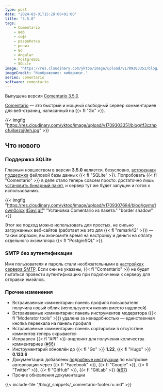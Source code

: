 ```yaml
---
type: post
date: "2024-03-01T15:28:06+01:00"
title: "3.5.0"
tags:
    - Comentario
    - веб
    - софт
    - разработка
    - релиз
    - Go
    - Angular
    - PostgreSQL
    - SQLite
image: "https://res.cloudinary.com/yktoo/image/upload/v1709303351/blog/tf3czhpofujlxezoj0eh.jpg"
imageCredit: "Изображение: кибермозг."
series: comentario
software: comentario
---
```


Выпущена версия [Comentario 3.5.0](https://gitlab.com/comentario/comentario/-/releases/v3.5.0).

[Comentario](/software/comentario) — это быстрый и мощный свободный сервер комментариев для веб-страниц, написанный на {{< fl "Go" >}}.

{{< imgfig "https://res.cloudinary.com/yktoo/image/upload/v1709303351/blog/tf3czhpofujlxezoj0eh.jpg" >}}

## Что нового

<!--more-->

### Поддержка SQLite

Главным новшеством в версии **3.5.0** является, безусловно, [встроенная поддержка](https://docs.comentario.app/en/installation/requirements/#sqlite) файловой базы данных {{< fl "SQLite" >}}. Попробовать {{< fl "Comentario" >}} в деле стало теперь совсем просто: достаточно лишь [установить бинарный пакет](https://docs.comentario.app/en/installation/binary-package/), и сервер тут же будет запущен и готов к использованию.

{{< imgfig "https://res.cloudinary.com/yktoo/image/upload/v1709307684/blog/igyms1own0oicxj45avl.gif" "Установка Comentario из пакета." "border shadow" >}}

Этот же подход можно использовать для простых, не сильно загруженных веб-сайтов (работает же это для {{< fl "remark42" >}}) — таким образом, вы экономите время на настройку и деньги на оплату отдельного экземпляра {{< fl "PostgreSQL" >}}.

### SMTP без аутентификации

Имя пользователя и пароль стали необязательными в [настройках сервера SMTP](https://docs.comentario.app/en/configuration/backend/secrets/#email-sending). Если они не указаны, {{< fl "Comentario" >}} не будет пытаться провести аутентификацию при подключении к серверу для отправки емэйлов.

### Прочие изменения

* Встраиваемые комментарии: панель профиля пользователя получила новый облик (используются иконки вместо надписей)
* Встраиваемые комментарии: панель инструментов модератора ({{< fl "Moderator tools" >}}) удалена за ненадобностью — единственная кнопка переехала на панель профиля
* Встраиваемые комментарии: панель сортировки в отсутствие комментов теперь скрывается
* Исправлен {{< fl "API" >}}-эндпоинт для получения количества комментариев ([#66](https://gitlab.com/comentario/comentario/-/issues/66))
* Инструментарий обновлён до {{< fl "Go" >}} **1.22**, {{< fl "Hugo" >}} **0.123.6**
* Документация: добавлены [подробные инструкции](https://docs.comentario.app/en/configuration/idps/) по настройке авторизации через {{< fl "Facebook" >}}, {{< fl "Google" >}}, {{< fl "Twitter" >}}, {{< fl "GitHub" >}}, {{< fl "GitLab" >}} ([#67](https://gitlab.com/comentario/comentario/-/issues/67))
* Прочие обновления документации

{{< include-file "/blog/_snippets/_comentario-footer.ru.md" >}}
